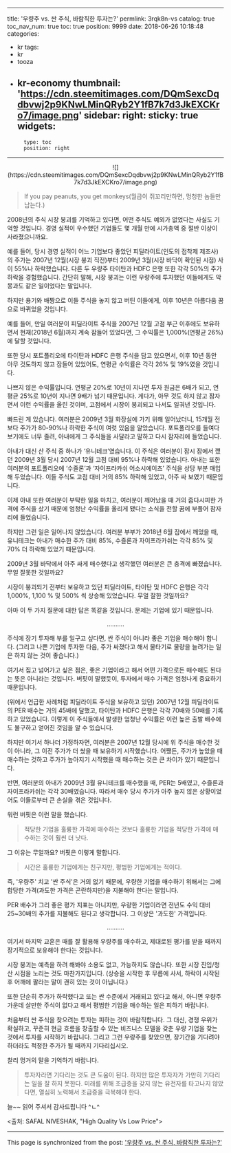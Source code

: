 
---
title: '우량주 vs. 싼 주식, 바람직한 투자는?'
permlink: 3rqk8n-vs
catalog: true
toc_nav_num: true
toc: true
position: 9999
date: 2018-06-26 10:18:48
categories:
- kr
tags:
- kr
- tooza
- kr-economy
thumbnail: 'https://cdn.steemitimages.com/DQmSexcDqdbvwj2p9KNwLMinQRyb2Y1fB7k7d3JkEXCKro7/image.png'
sidebar:
    right:
        sticky: true
widgets:
    -
        type: toc
        position: right
---


<center>
![](https://cdn.steemitimages.com/DQmSexcDqdbvwj2p9KNwLMinQRyb2Y1fB7k7d3JkEXCKro7/image.png)
</center>

>If you pay peanuts, you get monkeys(월급이 쥐꼬리만하면, 멍청한 놈들만 남는다.)

2008년의 주식 시장 붕괴를 기억하고 있다면, 어떤 주식도 예외가 없었다는 사실도 기억할 것입니다. 경영 실적이 우수했던 기업들도 몇 개월 만에 시가총액 중 절반 이상이 사라졌으니까요. 

예를 들어, 당시 경영 실적이 어느 기업보다 좋았던 피딜라이트(인도의 접착제 제조사)의 주가는 2007년 12월(시장 붕괴 직전)부터 2009년 3월(시장 바닥이 확인된 시점) 사이 55%나 하락했습니다.  다른 두 우량주 타이탄과 HDFC 은행 또한  각각 50%의 주가 하락을 경험했습니다. 간단히 말해, 시장 붕괴는 이런 우량주에 투자했던 이들에게도 악몽과도 같은 일이었다는 말입니다. 

하지만 용기와 배짱으로 이들 주식을 놓지 않고 버틴 이들에게, 이후 10년은 아름다움 꿈으로 바뀌었을 것입니다. 

예를 들어, 만일 여러분이 피딜라이트 주식을 2007년 12월 고점 부근 이후에도 보유하면서 현재(2018년 6월)까지 계속 잠들어 있었다면, 그 수익률은 1,000%(연평균 26%)에 달할 것입니다.

또한 당시 포트폴리오에 타이탄과 HDFC 은행 주식을 담고 있으면서, 이후 10년 동안 아무 것도하지 않고 잠들어 있었어도, 연평균 수익률은 각각 26% 및 19%였을 것입니다.

나쁘지 않은 수익률입니다. 연평균 20%로 10년이 지나면 투자 원금은 6배가 되고, 연평균 25%로 10년이 지나면 9배가 넘기 때문입니다.  게다가, 아무 것도 하지 않고 잠자면서 이런 수익률을 올린 것이며, 고점에서 시장이 붕괴되고 나서도 일궈낸 것입니다. 

빠드린 게 있습니다. 여러분은 2009년 3월 화장실에 가기 위해 일어났더니, 15개월 전보다 주가가 80-90%나 하락한 주식이 여럿 있음을 알았습니다.  포트폴리오를 들여다 보기에도 너무 졸려, 아내에게  그 주식들을 사달라고 말하고 다시 잠자리에 들었습니다.

아내가 대신 산 주식 중 하나가 ‘유니테크’였습니다. 이 주식은 여러분이 잠시 잠에서 깼던 2009년 3월 당시 2007년 12월 고점 대비 95%나 하락해 있었습니다. 아내는 또한 여러분의 포트폴리오에 ‘수즐론’과 ‘자이프라카쉬 어소시에이츠’ 주식을 상당 부분 매입해 두었습니다. 이들 주식도 고점 대비 거의 85% 하락해 있었고, 아주 싸 보였기 때문입니다. 

이제 아내 또한 여러분이 부탁한 일을 마치고, 여러분이 깨어났을 때 거의 줍다시피한 가격에 주식을 샀기 때문에 엄청난 수익률을 올리게 됐다는 소식을 전할 꿈에 부풀어 잠자리에 들었습니다. 

하지만 그런 일은 일어나지 않았습니다. 여러분 부부가 2018년 6월 잠에서 깨었을 때, 유니테크는 아내가 매수한 주가 대비 85%, 수즐론과 자이프라카쉬는 각각 85% 및 70% 더 하락해 있었기 때문입니다. 

2009년 3월 바닥에서 아주 싸게 매수했다고 생각했던 여러분은 큰 충격에 빠졌습니다. 무얼 잘못한 것일까요?

시장이 붕괴되기 전부터 보유하고 있던 피딜라이트, 타이탄 및 HDFC 은행은 각각 1,000%, 1,100 % 및 500% 씩 상승해 있었습니다. 무얼 잘한 것일까요?

아마 이 두 가지 질문에 대한 답은 똑같을 것입니다. 문제는 기업에 있기 때문입니다.

<center>
..........
</center>

주식에 장기 투자해 부를 일구고 싶다면, 싼 주식이 아니라 좋은 기업을 매수해야 합니다. (그리고 나쁜 기업에 투자한 다음, 주가 싸졌다고 해서 물타기로 물량을 늘려가는 일은 하지 않는 것이 좋습니다.) 

여기서 집고 넘어가고 싶은 점은, 좋은 기업이라고 해서 어떤 가격으로든 매수해도 된다는 뜻은 아니라는 것입니다.  버핏이 말했듯이, 투자에서 매수 가격은 엄청나게 중요하기 때문입니다. 

(위에서 언급한 사례처럼 피딜라이트 주식을 보유하고 있던) 2007년 12월 피딜라이트의 PER 배수는 거의 45배에 달했고, 타이탄과 HDFC 은행은 각각 70배와 50배를 기록하고 있었습니다.  이렇게 이 주식들에서 발생한 엄청난 수익률은 이런 높은 출발 배수에도 불구하고 얻어진 것임을 알 수 있습니다. 

하지만 여기서 하나더 가정하자면, 여러분은 2007년 12월 당시에 위 주식을 매수한 것이 아니라, 그 이전 주가가 더 쌌을 때 보유하기 시작했습니다. 어쨌든, 주가가 높았을 때 매수하는 것하고 주가가 높아지기 시작했을 때 매수하는 것은 큰 차이가 있기 때문입니다. 

반면, 여러분의 아내가 2009년 3월 유니테크를 매수했을 때, PER는 5배였고, 수즐론과 자이프라카쉬는 각각 30배였습니다.  따라서 매수 당시 주가가 아주 높지 않은 상황이었어도 이들로부터 큰 손실을 겪은 것입니다. 

워런 버핏은 이런 말을 했습니다.

>적당한 기업을 훌륭한 가격에 매수하는 것보다 훌륭한 기업을 적당한 가격에 매수하는 것이 훨씬 더 낫다.

그 이유는 무얼까요? 버핏은 이렇게 말합니다.

>시간은 훌륭한 기업에게는 친구지만, 평범한 기업에게는 적이다.

즉, '우량주' 치고 '싼 주식'은 거의 없기 때문에, 우량한 기업을 매수하기 위해서는 그에 합당한 가격(과도한 가격은 곤란하지만)을 지불해야 한다는 말입니다.

PER 배수가 그리 좋은 평가 지표는 아니지만, 우량한 기업이라면 전년도 수익 대비 25~30배의 주가를 지불해도 된다고 생각합니다.  그 이상은 '과도한' 가격입니다.

<center>
..........
</center>

여기서 마지막 교훈은 때를 잘 활용해 우량주를 매수하고, 제대로된 평가를 받을 때까지 장기적으로 보유해야 한다는 것입니다.

시장 붕괴는 예측을 하려 해봐야 소용도 없고, 가능하지도 않습니다. 또한 시장 진입/청산 시점을 노리는 것도 마찬가지입니다. (상승을 시작한 후 무릅에 사서, 하락이 시작된 후 어깨에 팔라는 말이 괜히 있는 것이 아닙니다.)  

또한 단순히 주가가 하락했다고 또는 싼 수준에서 거래되고 있다고 해서, 아니면 우량주 가운데 살만한 주식이 없다고 해서 평범한 기업을 매수하는 일은 피하기 바랍니다.

처음부터 싼 주식을 찾으려는 투자는 피하는 것이 바람직합니다. 그 대신, 경쟁 우위가 확실하고, 꾸준히 현금 흐름을 창출할 수 있는 비즈니스 모델을 갖춘 우량 기업을 찾는 것에서 투자를 시작하기 바랍니다. 그리고 그런 우량주를 찾았으면, 장기간을 기다려야 하더라도 적정한 주가가 될 때까지 기다리십시오. 

찰리 멍거의 말을 기억하기 바랍니다.

>투자자라면 기다리는 것도 큰 도움이 된다.  하지만 많은 투자자가 가만히 기다리는 일을 잘 하지 못한다. 미래를 위해 조급증을 갖지 않는 유전자를 타고나지 않았다면, 열심히 노력해서 조급증을 극복해야 한다. 


늘~~ 읽어 주셔서 감사드립니다 ^ㄴ^

<출처: SAFAL NIVESHAK, "High Quality Vs Low Price">

- - -

This page is synchronized from the post: ['우량주 vs. 싼 주식, 바람직한 투자는?'](https://steemit.com/@pius.pius/3rqk8n-vs)
